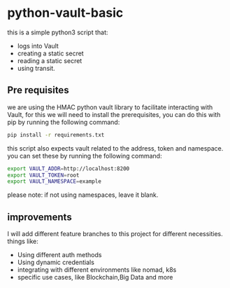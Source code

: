 # python-vault-basic


this is a simple python3 script that: 

* logs into Vault
* creating a static secret
* reading a static secret
* using transit.

## Pre requisites

we are using the HMAC python vault library to facilitate interacting with Vault, for this we will need to install the prerequisites, you can do this with pip by running the following command:

```bash
pip install -r requirements.txt
```

this script also expects vault related to the address, token and namespace. you can set these by running the following command:

```bash
export VAULT_ADDR=http://localhost:8200
export VAULT_TOKEN=root
export VAULT_NAMESPACE=example
```

please note: if not using namespaces,  leave it blank. 

## improvements

I will add different feature branches to this project for different necessities. things like:

* Using different auth methods
* Using dynamic credentials
* integrating with different environments like nomad, k8s
* specific use cases, like Blockchain,Big Data and more
